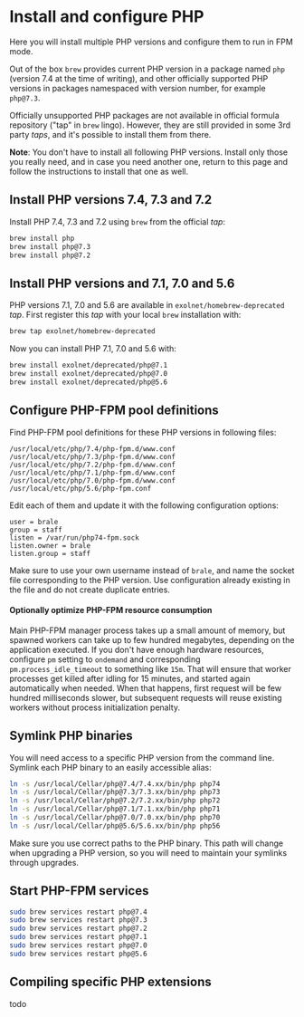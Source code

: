 # Install and configure PHP

Here you will install multiple PHP versions and configure them to run in FPM
mode.

Out of the box `brew` provides current PHP version in a package named `php`
(version 7.4 at the time of writing), and other officially supported PHP
versions in packages namespaced with version number, for example `php@7.3`.

Officially unsupported PHP packages are not available in official formula
repository ("tap" in `brew` lingo). However, they are still provided in some 3rd
party *taps*, and it's possible to install them from there.

**Note**: You don't have to install all following PHP versions. Install only
those you really need, and in case you need another one, return to this page
and follow the instructions to install that one as well.

## Install PHP versions 7.4, 7.3 and 7.2

Install PHP 7.4, 7.3 and 7.2 using `brew` from the official *tap*:

```bash
brew install php
brew install php@7.3
brew install php@7.2
```

## Install PHP versions and 7.1, 7.0 and 5.6

PHP versions 7.1, 7.0 and 5.6 are available in `exolnet/homebrew-deprecated`
*tap*. First register this *tap* with your local `brew` installation with:

```bash
brew tap exolnet/homebrew-deprecated
```

Now you can install PHP 7.1, 7.0 and 5.6 with:

```bash
brew install exolnet/deprecated/php@7.1
brew install exolnet/deprecated/php@7.0
brew install exolnet/deprecated/php@5.6
```

## Configure PHP-FPM pool definitions

Find PHP-FPM pool definitions for these PHP versions in following files:

```
/usr/local/etc/php/7.4/php-fpm.d/www.conf
/usr/local/etc/php/7.3/php-fpm.d/www.conf
/usr/local/etc/php/7.2/php-fpm.d/www.conf
/usr/local/etc/php/7.1/php-fpm.d/www.conf
/usr/local/etc/php/7.0/php-fpm.d/www.conf
/usr/local/etc/php/5.6/php-fpm.conf
```

Edit each of them and update it with the following configuration options:

```
user = brale
group = staff
listen = /var/run/php74-fpm.sock
listen.owner = brale
listen.group = staff
```

Make sure to use your own username instead of `brale`, and name the socket file
corresponding to the PHP version. Use configuration already existing in the
file and do not create duplicate entries.

#### Optionally optimize PHP-FPM resource consumption

Main PHP-FPM manager process takes up a small amount of memory, but spawned
workers can take up to few hundred megabytes, depending on the application
executed. If you don't have enough hardware resources, configure `pm` setting to
`ondemand` and corresponding `pm.process_idle_timeout` to something like `15m`.
That will ensure that worker processes get killed after idling for 15 minutes,
and started again automatically when needed. When that happens, first request
will be few hundred milliseconds slower, but subsequent requests will reuse
existing workers without process initialization penalty.

## Symlink PHP binaries

You will need access to a specific PHP version from the command line. Symlink
each PHP binary to an easily accessible alias:

```bash
ln -s /usr/local/Cellar/php@7.4/7.4.xx/bin/php php74
ln -s /usr/local/Cellar/php@7.3/7.3.xx/bin/php php73
ln -s /usr/local/Cellar/php@7.2/7.2.xx/bin/php php72
ln -s /usr/local/Cellar/php@7.1/7.1.xx/bin/php php71
ln -s /usr/local/Cellar/php@7.0/7.0.xx/bin/php php70
ln -s /usr/local/Cellar/php@5.6/5.6.xx/bin/php php56
```

Make sure you use correct paths to the PHP binary. This path will change when
upgrading a PHP version, so you will need to maintain your symlinks through
upgrades.

## Start PHP-FPM services

```bash
sudo brew services restart php@7.4
sudo brew services restart php@7.3
sudo brew services restart php@7.2
sudo brew services restart php@7.1
sudo brew services restart php@7.0
sudo brew services restart php@5.6
```

## Compiling specific PHP extensions

todo
